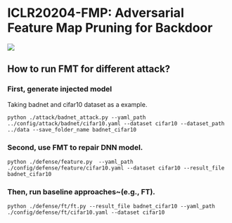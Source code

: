 # ICLR20204-FMP: Adversarial Feature Map Pruning for Backdoor

<a href="https://arxiv.org/abs/2307.11565"><img src="https://img.shields.io/badge/arXiv-Paper-<color>"></a>

## How to run FMT for different attack?

### First, generate injected model

Taking badnet and cifar10 dataset as a example.
```
python ./attack/badnet_attack.py --yaml_path ../config/attack/badnet/cifar10.yaml --dataset cifar10 --dataset_path ../data --save_folder_name badnet_cifar10
```

### Second, use FMT to repair DNN model.

```
python ./defense/feature.py  --yaml_path ./config/defense/feature/cifar10.yaml --dataset cifar10 --result_file badnet_cifar10
```

### Then, run baseline approaches~(e.g., FT).

```
python ./defense/ft/ft.py --result_file badnet_cifar10 --yaml_path ./config/defense/ft/cifar10.yaml --dataset cifar10
```
